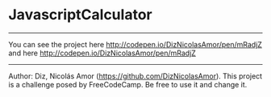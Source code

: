 # JavascriptCalculator

- - - - - - 
You can see the project here http://codepen.io/DizNicolasAmor/pen/mRadjZ and here http://codepen.io/DizNicolasAmor/pen/mRadjZ
- - - - - - 
Author:  Diz, Nicolás Amor (https://github.com/DizNicolasAmor). 
This project is a challenge posed by FreeCodeCamp. 
Be free to use it and change it.  
